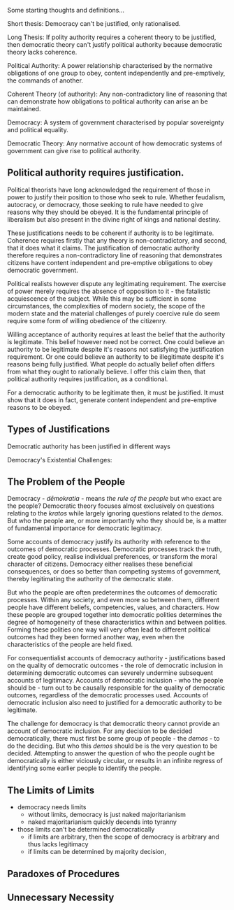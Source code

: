 Some starting thoughts and definitions...

Short thesis: Democracy can't be justified, only rationalised.

Long Thesis: If polity authority requires a coherent theory to be justified, then democratic theory can't justify political authority because democratic theory lacks coherence.

Political Authority: A power relationship characterised by the normative obligations of one group to obey, content independently and pre-emptively, the commands of another.

Coherent Theory (of authority):  Any non-contradictory line of reasoning that can demonstrate how obligations to political authority can arise an be maintained.

Democracy: A system of government characterised by popular sovereignty and political equality.

Democratic Theory: Any normative account of how democratic systems of government can give rise to political authority.


## Political authority requires justification.  

Political theorists have long acknowledged the requirement of those in power to justify their position to those who seek to rule.  Whether feudalism, autocracy, or democracy, those seeking to rule have needed to give reasons why they should be obeyed. It is the fundamental principle of liberalism but also present in the divine right of kings and national destiny.

These justifications needs to be coherent if authority is to be legitimate.  Coherence requires firstly that any theory is non-contradictory, and second, that it does what it claims.  The justification of democratic authority therefore requires a non-contradictory line of reasoning that demonstrates citizens have content independent and pre-emptive obligations to obey democratic government.

Political realists however dispute any legitimating requirement.  The exercise of power merely requires the absence of opposition to it - the fatalistic acquiescence of the subject.  While this may be sufficient in some circumstances, the complexities of modern society, the scope of the modern state and the material challenges of purely coercive rule do seem require some form of willing obedience of the citizenry.

Willing acceptance of authority requires at least the belief that the authority is legitimate.  This belief however need not be correct. One could believe an authority to be legitimate despite it's reasons not satisfying the justification requirement.  Or one could believe an authority to be illegitimate despite it's reasons being fully justified.  What people do actually belief often differs from what they ought to rationally believe. I offer this claim then, that political authority requires justification, as a conditional.

For a democratic authority to be legitimate then, it must be justified.  It must show that it does in fact, generate content independent and pre-emptive reasons to be obeyed.

## Types of Justifications

Democratic authority has been justified in different ways




Democracy's Existential Challenges:


## The Problem of the People

Democracy - _dēmokratia_ - means _the rule of the people_ but who exact are the people?  Democratic theory focuses almost exclusively on questions relating to the _kratos_ while largely ignoring questions related to the _demos_.  But who the people are, or more importantly who they should be, is a matter of fundamental importance for democratic legitimacy.

Some accounts of democracy justify its authority with reference to the outcomes of democratic processes.  Democratic processes track the truth, create good policy, realise individual preferences, or transform the moral character of citizens.  Democracy either realises these beneficial consequences, or does so better than competing systems of government, thereby legitimating the authority of the democratic state. 

But who the people are often predetermines the outcomes of democratic processes.  Within any society, and even more so between them, different people have different beliefs, competencies, values, and characters.  How these people are grouped together into democratic polities determines the degree of homogeneity of these characteristics within and between polities.  Forming these polities one way will very often lead to different political outcomes had they been formed another way, even when the characteristics of the people are held fixed.

For consequentialist accounts of democracy authority - justifications based on the quality of democratic outcomes - the role of democratic inclusion in determining democratic outcomes can severely undermine subsequent accounts of legitimacy.  Accounts of democratic inclusion - who the people should be - turn out to be causally responsible for the quality of democratic outcomes, regardless of the democratic processes used.  Accounts of democratic inclusion also need to justified for a democratic authority to be legitimate.

The challenge for democracy is that democratic theory cannot provide an account of democratic inclusion.  For any decision to be decided democratically, there must first be some group of people - the _demos_ - to do the deciding.  But who this _demos_ should be is the very question to be decided.  Attempting to answer the question of who the people ought be democratically is either viciously circular, or results in an infinite regress of identifying some earlier people to identify the people.


## The Limits of Limits

- democracy needs limits
  - without limits, democracy is just naked majoritarianism
  - naked majoritarianism quickly decends into tyranny
- those limits can't be determined democratically
  - if limits are arbitrary, then the scope of democracy is arbitrary and thus lacks legitimacy
  - if limits can be determined by majority decision, 


## Paradoxes of Procedures




## Unnecessary Necessity